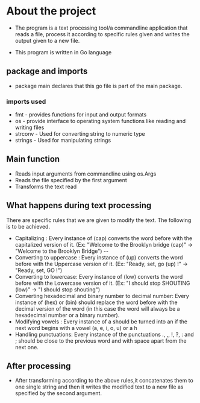# About the project #
- The program is a text processing tool/a commandline application that reads a file, process it according to specific rules given and writes the output given to a new file.
* This program is written in Go language
## package and imports ##
* package main declares that this go file is part of the main package.
### imports used
* fmt - provides functions for input and output formats
* os - provide interface to operating system functions like reading and writing files
* strconv - Used for converting string to numeric type
* strings - Used for manipulating strings

## Main function
* Reads input arguments from commandline using os.Args
* Reads the file specified by the first argument
* Transforms the text read

## What happens during text processing
There are specific rules that we are given to modify the text. The following is to be achieved.
* Capitalizing : Every instance of (cap) converts the word before with the capitalized version of it. (Ex: "Welcome to the Brooklyn bridge (cap)" -> "Welcome to the Brooklyn Bridge")
-- 
* Converting to uppercase : Every instance of (up) converts the word before with the Uppercase version of it. (Ex: "Ready, set, go (up) !" -> "Ready, set, GO !")
* Converting to lowercase: Every instance of (low) converts the word before with the Lowercase version of it. (Ex: "I should stop SHOUTING (low)" -> "I should stop shouting")
* Converting hexadecimal and binary number to decimal number: Every instance of (hex) or (bin) should replace the word before with the decimal version of the word (in this case the word will always be a hexadecimal number or a binary number).
* Modifying vowels : Every instance of a should be turned into an if the next word begins with a vowel (a, e, i, o, u) or a h
* Handling punctuations: Every instance of the punctuations ., ,, !, ?, : and ; should be close to the previous word and with space apart from the next one.

## After processing
* After transforming  according to the above rules,it concatenates them to one single string and then it writes the modified text to a new file as specified by the second argument.
